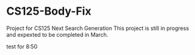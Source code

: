 # CS125-Body-Fix
Project for CS125 Next Search Generation
This project is still in progress and expexted to be completed in March.

test for 8:50